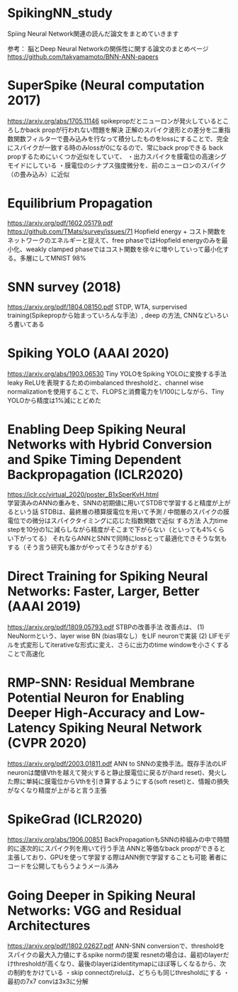 # SpikingNN_study
Spiing Neural Network関連の読んだ論文をまとめていきます

参考：
脳とDeep Neural Networkの関係性に関する論文のまとめページ
https://github.com/takyamamoto/BNN-ANN-papers

# SuperSpike (Neural computation 2017)
https://arxiv.org/abs/1705.11146
spikepropだとニューロンが発火しているところしかback propが行われない問題を解決
正解のスパイク波形との差分を二重指数関数フィルターで畳み込みを行なって積分したものをlossにすることで、完全にスパイクが一致する時のみlossが0になるので、常にback propできる
back propするためにいくつか近似をしていて、
・出力スパイクを膜電位の高速シグモイドにしている
・膜電位のシナプス強度微分を、前のニューロンのスパイク（の畳み込み）に近似

# Equilibrium Propagation
https://arxiv.org/pdf/1602.05179.pdf
https://github.com/TMats/survey/issues/71
Hopfield energy + コスト関数をネットワークのエネルギーと捉えて、free phaseではHopfield energyのみを最小化、weakly clamped phaseではコスト関数を徐々に増やしていって最小化する。多層にしてMNIST 98%

# SNN survey (2018)
https://arxiv.org/pdf/1804.08150.pdf
STDP, WTA, surpervised training(Spikepropから始まっていろんな手法）, deep の方法, CNNなどいろいろ書いてある

# Spiking YOLO (AAAI 2020)
https://arxiv.org/abs/1903.06530
Tiny YOLOをSpiking YOLOに変換する手法
leaky ReLUを表現するためのimbalanced thresholdと、channel wise normalizationを使用することで、FLOPSと消費電力を1/100にしながら、Tiny YOLOから精度は1%減にとどめた

# Enabling Deep Spiking Neural Networks with Hybrid Conversion and Spike Timing Dependent Backpropagation (ICLR2020)
https://iclr.cc/virtual_2020/poster_B1xSperKvH.html  
学習済みのANNの重みを、SNNの初期値に用いてSTDBで学習すると精度が上がるという話
STDBは、最終層の積算膜電位を用いて予測 / 中間層のスパイクの膜電位での微分はスパイクタイミングに応じた指数関数で近似 する方法
入力time stepを10分の1に減らしながら精度がそこまで下がらない（といっても4%くらい下がってる）
それならANNとSNNで同時にlossとって最適化できそうな気もする（そう言う研究も誰かがやってそうなきがする）

# Direct Training for Spiking Neural Networks: Faster, Larger, Better (AAAI 2019)
https://arxiv.org/pdf/1809.05793.pdf 
STBPの改善手法
改善点は、
(1) NeuNormという、layer wise BN (bias項なし）をLIF neuronで実装
(2) LIFモデルを式変形してiterativeな形式に変え、さらに出力のtime windowを小さくすることで高速化

# RMP-SNN: Residual Membrane Potential Neuron for Enabling Deeper High-Accuracy and Low-Latency Spiking Neural Network (CVPR 2020)
https://arxiv.org/pdf/2003.01811.pdf
ANN to SNNの変換手法。既存手法のLIF neuronは閾値Vthを越えて発火すると静止膜電位に戻るが(hard reset)、発火した際に単純に膜電位からVthを引き算するようにする(soft reset)と、情報の損失がなくなり精度が上がると言う主張

# SpikeGrad (ICLR2020)
https://arxiv.org/abs/1906.00851
BackPropagationもSNNの枠組みの中で時間的に逐次的にスパイク列を用いて行う手法
ANNと等価なback propができると主張しており、GPUを使って学習する際はANN側で学習することも可能
著者にコードを公開してもらうようメール済み

# Going Deeper in Spiking Neural Networks: VGG and Residual Architectures
https://arxiv.org/pdf/1802.02627.pdf
ANN-SNN conversionで、thresholdをスパイクの最大入力値にするspike normの提案
resnetの場合は、最初のlayerだけthresholdが高くなり、最後のlayerはidentitymapにほぼ等しくなるから、次の制約をかけている
・skip connectのreluは、どちらも同じthresholdにする
・最初の7x7 convは3x3に分解


